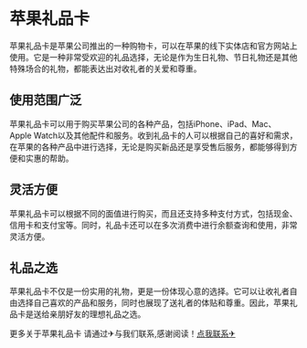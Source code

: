 # 苹果礼品卡

苹果礼品卡是苹果公司推出的一种购物卡，可以在苹果的线下实体店和官方网站上使用。它是一种非常受欢迎的礼品选择，无论是作为生日礼物、节日礼物还是其他特殊场合的礼物，都能表达出对收礼者的关爱和尊重。

## 使用范围广泛

苹果礼品卡可以用于购买苹果公司的各种产品，包括iPhone、iPad、Mac、Apple Watch以及其他配件和服务。收到礼品卡的人可以根据自己的喜好和需求，在苹果的各种产品中进行选择，无论是购买新品还是享受售后服务，都能够得到方便和实惠的帮助。

## 灵活方便

苹果礼品卡可以根据不同的面值进行购买，而且还支持多种支付方式，包括现金、信用卡和支付宝等。同时，礼品卡还可以在多次消费中进行余额查询和使用，非常灵活方便。

## 礼品之选

苹果礼品卡不仅是一份实用的礼物，更是一份体现心意的选择。它可以让收礼者自由选择自己喜欢的产品和服务，同时也展现了送礼者的体贴和尊重。因此，苹果礼品卡是送给亲朋好友的理想礼品之选。

更多关于苹果礼品卡 请通过✈与我们联系,感谢阅读！[点我联系✈](https://pc.G208.com)